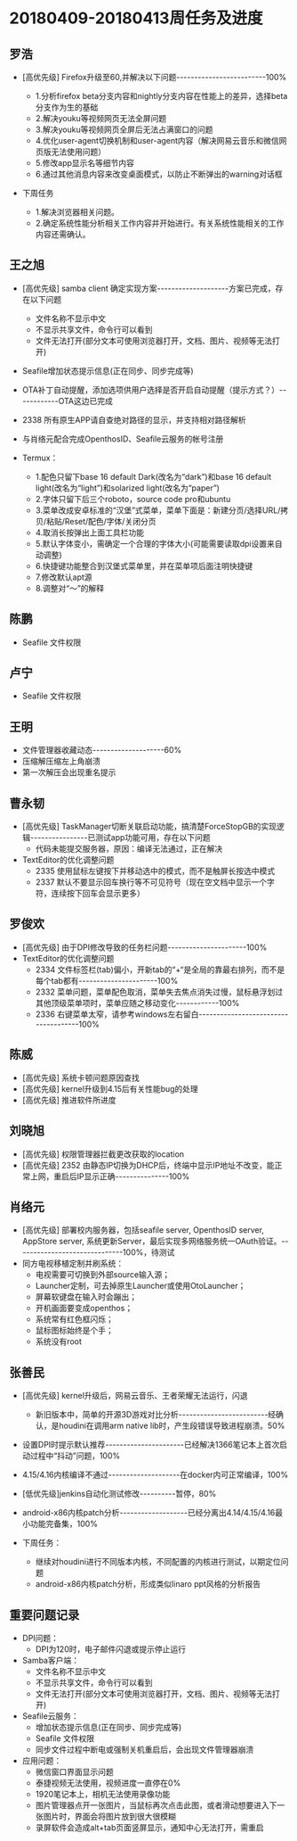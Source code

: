 # 20180409-20180413周任务及进度

## 罗浩
- [高优先级] Firefox升级至60,并解决以下问题-------------------------100%
   - 1.分析firefox beta分支内容和nightly分支内容在性能上的差异，选择beta分支作为生的基础
   - 2.解决youku等视频网页无法全屏问题
   - 3.解决youku等视频网页全屏后无法占满窗口的问题
   - 4.优化user-agent切换机制和user-agent内容（解决网易云音乐和微信网页版无法使用问题）
   - 5.修改app显示名等细节内容
   - 6.通过其他消息内容来改变桌面模式，以防止不断弹出的warning对话框
  
- 下周任务
   - 1.解决浏览器相关问题。
   - 2.确定系统性能分析相关工作内容并开始进行。有关系统性能相关的工作内容还需确认。

## 王之旭
- [高优先级] samba client 确定实现方案--------------------方案已完成，存在以下问题
   - 文件名称不显示中文
   - 不显示共享文件，命令行可以看到
   - 文件无法打开(部分文本可使用浏览器打开，文档、图片、视频等无法打开)
- Seafile增加状态提示信息(正在同步、同步完成等)
- OTA补丁自动提醒，添加选项供用户选择是否开启自动提醒（提示方式？）------------OTA这边已完成
- 2338 所有原生APP请自查绝对路径的显示，并支持相对路径解析
- 与肖络元配合完成OpenthosID、Seafile云服务的帐号注册

- Termux：
   - 1.配色只留下base 16 default Dark(改名为“dark”)和base 16 default light(改名为“light”)和solarized light(改名为“paper”)
   - 2.字体只留下后三个roboto，source code pro和ubuntu
   - 3.菜单改成安卓标准的“汉堡”式菜单，菜单下面是：新建分页/选择URL/拷贝/粘贴/Reset/配色/字体/关闭分页
   - 4.取消长按弹出上面工具栏功能
   - 5.默认字体变小，需确定一个合理的字体大小(可能需要读取dpi设置来自动调整)
   - 6.快捷键功能整合到汉堡式菜单里，并在菜单项后面注明快捷键
   - 7.修改默认apt源
   - 8.调整对“～”的解释
## 陈鹏
- Seafile 文件权限

## 卢宁
- Seafile 文件权限

## 王明
- 文件管理器收藏动态--------------------60%
- 压缩解压缩左上角崩溃
- 第一次解压会出现重名提示

## 曹永韧
- [高优先级] TaskManager切断关联启动功能，搞清楚ForceStopGB的实现逻辑----------------已测试app功能可用，存在以下问题
   - 代码未能提交服务器，原因：编译无法通过，正在解决
- TextEditor的优化调整问题
   - 2335 使用鼠标左键按下并移动选中的模式，而不是触屏长按选中模式
   - 2337 默认不要显示回车换行等不可见符号（现在空文档中显示一个字符，连续按下回车会显示更多）

## 罗俊欢
- [高优先级] 由于DPI修改导致的任务栏问题----------------------100%
- TextEditor的优化调整问题
   - 2334 文件标签栏(tab)偏小，开新tab的“+“是全局的靠最右排列，而不是每个tab都有----------------------100%
   - 2332 菜单问题，菜单配色取消，菜单失去焦点消失过慢，鼠标悬浮划过其他顶级菜单项时，菜单应随之移动变化------------100%
   - 2336 右键菜单太窄，请参考windows左右留白-------------------------------------100%

## 陈威
- [高优先级] 系统卡顿问题原因查找
- [高优先级] kernel升级到4.15后有关性能bug的处理
- [高优先级] 推进软件所进度

## 刘晓旭
- [高优先级] 权限管理器拦截更改获取的location
- [高优先级] 2352 由静态IP切换为DHCP后，终端中显示IP地址不改变，能正常上网，重启后IP显示正确---------------100%

## 肖络元
- [高优先级] 部署校内服务器，包括seafile server, OpenthosID server, AppStore server, 系统更新Server，最后实现多网络服务统一OAuth验证。------------------------------100%，待测试
- 同方电视移植定制并刷系统：
   - 电视需要可切换到外部source输入源；
   - Launcher定制，可去掉原生Launcher或使用OtoLauncher；
   - 屏幕软键盘在输入时会蹦出；
   - 开机画面要变成openthos；
   - 系统常有红色框闪烁；
   - 鼠标图标始终是个手；
   - 系统没有root

## 张善民
- [高优先级] kernel升级后，网易云音乐、王者荣耀无法运行，闪退
   - 新旧版本中，简单的开源3D游戏对比分析-------------------------经确认，是houdini在调用arm native lib时，产生段错误导致进程崩溃。50%
- 设置DPI时提示默认推荐----------------------已经解决1366笔记本上首次启动过程中“抖动”问题，100%
- 4.15/4.16内核编译不通过--------------------在docker内可正常编译，100%
- [低优先级]jenkins自动化测试修改----------暂停，80%
- android-x86内核patch分析-------------------已经分离出4.14/4.15/4.16最小功能完备集，100%

- 下周任务：
   - 继续对houdini进行不同版本内核，不同配置的内核进行测试，以期定位问题
   - android-x86内核patch分析，形成类似linaro ppt风格的分析报告

## 重要问题记录
- DPI问题：
   - DPI为120时，电子邮件闪退或提示停止运行
- Samba客户端：
   - 文件名称不显示中文
   - 不显示共享文件，命令行可以看到
   - 文件无法打开(部分文本可使用浏览器打开，文档、图片、视频等无法打开)
- Seafile云服务：
   - 增加状态提示信息(正在同步、同步完成等)
   - Seafile 文件权限
   - 同步文件过程中断电或强制关机重启后，会出现文件管理器崩溃
- 应用问题：
   - 微信窗口界面显示问题
   - 泰捷视频无法使用，视频进度一直停在0%
   - 1920笔记本上，相机无法使用录像功能
   - 图片管理器点开一张图片，当鼠标再次点击此图，或者滑动想要进入下一张图片时，界面会将图片放到很大很模糊
   - 录屏软件会造成alt+tab页面竖屏显示，通知中心无法打开，需重启
